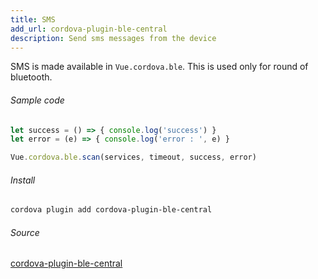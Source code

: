 ```yaml
---
title: SMS
add_url: cordova-plugin-ble-central
description: Send sms messages from the device
---
```


SMS is made available in `Vue.cordova.ble`. This is used only for round of bluetooth.

###### Sample code

```javascript
let success = () => { console.log('success') }
let error = (e) => { console.log('error : ', e) }

Vue.cordova.ble.scan(services, timeout, success, error)
```

###### Install

```bash
cordova plugin add cordova-plugin-ble-central
```

###### Source

<a href="https://www.npmjs.com/package/cordova-plugin-ble-central" target="_blank" class="icon npm">cordova-plugin-ble-central</a>
